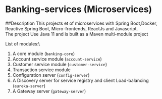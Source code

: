 # Banking-services (Microservices)
##Description
This projects et of microservices with Spring Boot,Docker, \
Reactive Spring Boot, Micro-frontends, ReactJs and Javascript. \
The project Use Java 11 and is built as a Maven multi-module project

List of modules:\
1. A core module (`banking-core`)
2. Account service module (`account-service`)
3. Customer service module (`customer-service`)
4. Transaction service module
5. Configuration server (`config-server`)
6. A Discovery server for service registry and client Load-balancing (`eureka-server`)
7. A Gateway server (`gateway-server`)
